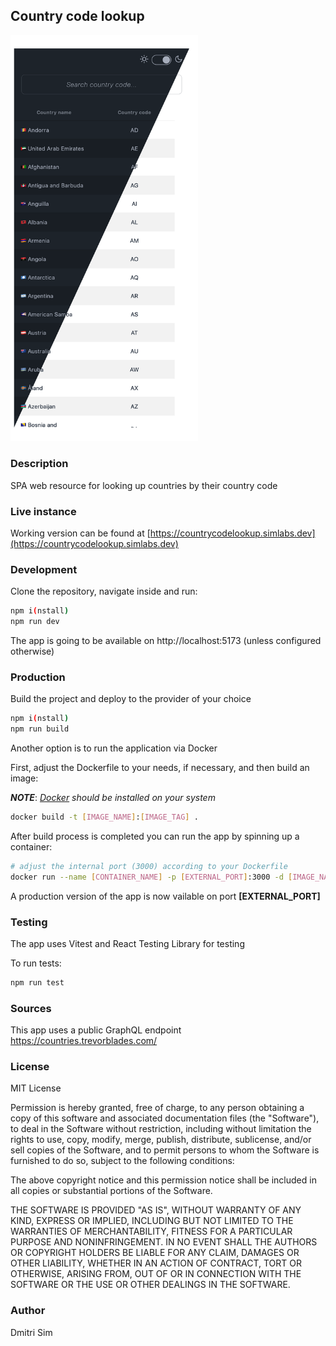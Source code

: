 ## Country code lookup

<img src="./public/country-code-lookup-demo.png" alt="app-intro-image" width="300"/>

### Description

SPA web resource for looking up countries by their country code

### Live instance

Working version can be found at [https://countrycodelookup.simlabs.dev](https://countrycodelookup.simlabs.dev)

### Development

Clone the repository, navigate inside and run:

```sh
npm i(nstall)
npm run dev
```

The app is going to be available on http://localhost:5173 (unless configured otherwise)

### Production

Build the project and deploy to the provider of your choice

```sh
npm i(nstall)
npm run build
```

Another option is to run the application via Docker

First, adjust the Dockerfile to your needs, if necessary, and then build an image:

**_NOTE_**: _[Docker](https://www.docker.com/get-started/) should be installed on your system_

```sh
docker build -t [IMAGE_NAME]:[IMAGE_TAG] .
```

After build process is completed you can run the app by spinning up a container:

```sh
# adjust the internal port (3000) according to your Dockerfile
docker run --name [CONTAINER_NAME] -p [EXTERNAL_PORT]:3000 -d [IMAGE_NAME]:[IMAGE_TAG]
```

A production version of the app is now vailable on port **[EXTERNAL_PORT]**

### Testing

The app uses Vitest and React Testing Library for testing

To run tests:

```sh
npm run test
```

### Sources

This app uses a public GraphQL endpoint https://countries.trevorblades.com/

### License

MIT License

Permission is hereby granted, free of charge, to any person obtaining a copy
of this software and associated documentation files (the "Software"), to deal
in the Software without restriction, including without limitation the rights
to use, copy, modify, merge, publish, distribute, sublicense, and/or sell
copies of the Software, and to permit persons to whom the Software is
furnished to do so, subject to the following conditions:

The above copyright notice and this permission notice shall be included in all
copies or substantial portions of the Software.

THE SOFTWARE IS PROVIDED "AS IS", WITHOUT WARRANTY OF ANY KIND, EXPRESS OR
IMPLIED, INCLUDING BUT NOT LIMITED TO THE WARRANTIES OF MERCHANTABILITY,
FITNESS FOR A PARTICULAR PURPOSE AND NONINFRINGEMENT. IN NO EVENT SHALL THE
AUTHORS OR COPYRIGHT HOLDERS BE LIABLE FOR ANY CLAIM, DAMAGES OR OTHER
LIABILITY, WHETHER IN AN ACTION OF CONTRACT, TORT OR OTHERWISE, ARISING FROM,
OUT OF OR IN CONNECTION WITH THE SOFTWARE OR THE USE OR OTHER DEALINGS IN THE
SOFTWARE.

### Author

Dmitri Sim
